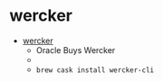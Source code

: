 # wercker
- [wercker](https://www.wercker.com/wercker-cli)
  -  Oracle Buys Wercker
  - 
  - `brew cask install wercker-cli`
